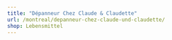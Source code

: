 ```yaml
---
title: "Dépanneur Chez Claude & Claudette"
url: /montreal/depanneur-chez-claude-und-claudette/
shop: Lebensmittel
---
```

